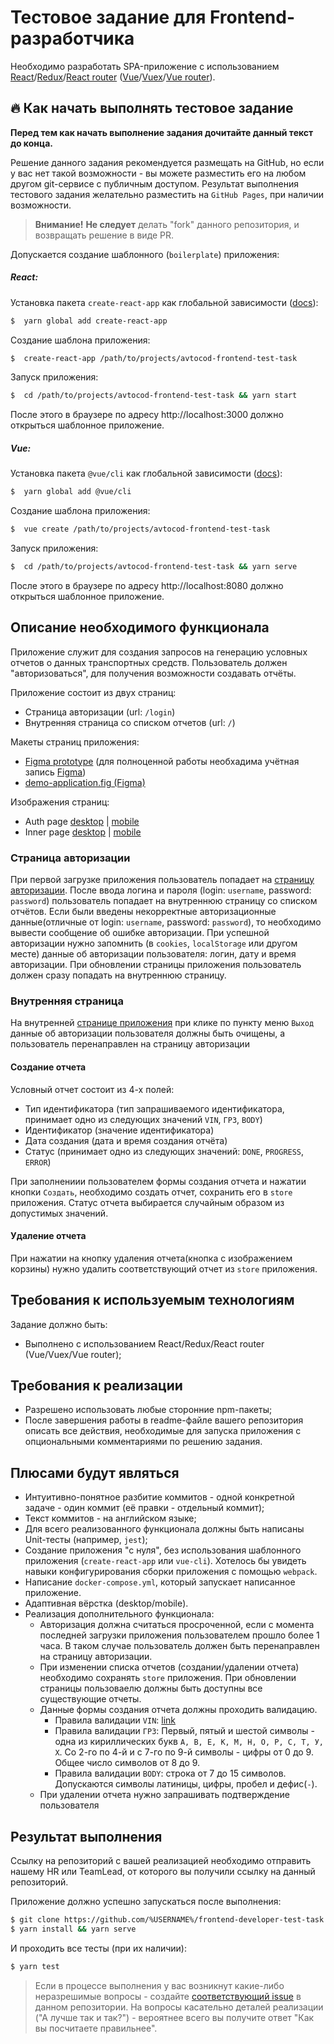 # Тестовое задание для Frontend-разработчика

Необходимо разработать SPA-приложение с использованием [React][react-docs]/[Redux][redux-docs]/[React router][react-router-docs] ([Vue][vue-docs]/[Vuex][vuex-docs]/[Vue router][vue-router-docs]).

## :fire: Как начать выполнять тестовое задание

**Перед тем как начать выполнение задания дочитайте данный текст до конца.**

Решение данного задания рекомендуется размещать на GitHub, но если у вас нет такой возможности - вы можете разместить его на любом другом git-сервисе с публичным доступом. Результат выполнения тестового задания желательно разместить на `GitHub Pages`, при наличии возможности.

> **Внимание!** **Не следует** делать "fork" данного репозитория, и возвращать решение в виде PR.

Допускается создание шаблонного (`boilerplate`) приложения:
 
 ##### React:
 Установка пакета `create-react-app` как глобальной зависимости ([docs][create-react-app-docs]):
 ```bash
 $  yarn global add create-react-app
 ```
 Создание шаблона приложения:
 ```bash
 $  create-react-app /path/to/projects/avtocod-frontend-test-task
 ```
 Запуск приложения:
 ```bash
 $  cd /path/to/projects/avtocod-frontend-test-task && yarn start
 ```
 После этого в браузере по адресу http://localhost:3000 должно открыться шаблонное приложение.
 
 
 ##### Vue:
 Установка пакета `@vue/cli` как глобальной зависимости ([docs][vue-cli-docs]):
 ```bash
 $  yarn global add @vue/cli
 ```
 Создание шаблона приложения:
 ```bash
 $  vue create /path/to/projects/avtocod-frontend-test-task
 ```
 Запуск приложения:
 ```bash
 $  cd /path/to/projects/avtocod-frontend-test-task && yarn serve
 ```
 После этого в браузере по адресу http://localhost:8080 должно открыться шаблонное приложение.

## Описание необходимого функционала

Приложение служит для создания запросов на генерацию условных отчетов о данных транспортных средств. Пользователь должен "авторизоваться", для получения возможности создавать отчёты.

Приложение состоит из двух страниц:
 - Страница авторизации (url: `/login`)
 - Внутренняя страница со списком отчетов (url: `/`)
 
 Макеты страниц приложения:
 - [Figma prototype][figma-proto-link] (для полноценной работы необхадима учётная запись [Figma][figma-site])
 - [demo-application.fig (Figma)][figma-file]

 Изображения страниц:
 - Auth page [desktop][auth-page-image] | [mobile][auth-page-mobile-image]
 - Inner page [desktop][inner-page-image] | [mobile][inner-page-mobile-image]
 
 ### Страница авторизации
 
 При первой загрузке приложения пользователь попадает на [страницу авторизации][auth-page-image]. После ввода логина и пароля (login: `username`, password: `password`) пользователь попадает на внутреннюю страницу со списком отчётов. Если были введены некорректные авторизационные данные(отличные от login: `username`, password: `password`), то необходимо вывести сообщение об ошибке авторизации.
 При успешной авторизации нужно запомнить (в `cookies`, `localStorage` или другом месте) данные об авторизации пользователя: логин, дату и время авторизации.
 При обновлении страницы приложения пользователь должен сразу попадать на внутреннюю страницу. 
 
 ### Внутренняя страница
 
 На внутренней [странице приложения][inner-page-image] при клике по пункту меню `Выход` данные об авторизации пользователя должны быть очищены, а пользователь перенаправлен на страницу авторизации
 
 #### Создание отчета
 
 Условный отчет состоит из 4-х полей:
  - Тип идентификатора (тип запрашиваемого идентификатора, принимает одно из следующих значений `VIN`, `ГРЗ`, `BODY`)
  - Идентификатор (значение идентификатора)
  - Дата создания (дата и время создания отчёта)
  - Статус (принимает одно из следующих значений: `DONE`, `PROGRESS`, `ERROR`)
  
  При заполнениии пользователем формы создания отчета и нажатии кнопки `Создать`, необходимо создать отчет, сохранить его в `store` приложения. Статус отчета выбирается случайным образом из допустимых значений.

 #### Удаление отчета
 
При нажатии на кнопку удаления отчета(кнопка с изображением корзины) нужно удалить соответствующий отчет из `store` приложения.

## Требования к используемым технологиям

Задание должно быть:

- Выполнено с использованием React/Redux/React router (Vue/Vuex/Vue router);

## Требования к реализации

- Разрешено использовать любые сторонние npm-пакеты;
- После завершения работы в readme-файле вашего репозитория описать все действия, необходимые для запуска приложения с опциональными комментариями по решению задания.

## Плюсами будут являться

- Интуитивно-понятное разбитие коммитов - одной конкретной задаче - один коммит (её правки - отдельный коммит);
- Текст коммитов - на английском языке;
- Для всего реализованного функционала должны быть написаны Unit-тесты (например, `jest`);
- Создание приложения "с нуля", без использования шаблонного приложения (`create-react-app` или `vue-cli`). Хотелось бы увидеть навыки конфигурирования сборки приложения с помощью `webpack`.
- Написание `docker-compose.yml`, который запускает написанное приложение.
- Адаптивная вёрстка (desktop/mobile).
- Реализация дополнительного функционала:
  - Авторизация должна считаться просроченной, если с момента последней загрузки приложения пользователем прошло более 1 часа. В таком случае пользователь должен быть перенаправлен на страницу авторизации.
  - При изменении списка отчетов (создании/удалении отчета) необходимо сохранять `store` приложения. При обновлении страницы пользоваелю должны быть доступны все существующие отчеты.
  - Данные формы создания отчета должны проходить валидацию. 
    - Правила валидации `VIN`: [link][vin-validation-wikipedia]
    - Правила валидации `ГРЗ`: Первый, пятый и шестой символы - одна из кириллических букв `А, В, Е, К, М, Н, О, Р, С, Т, У, Х`. Со 2-го по 4-й и с 7-го по 9-й символы - цифры от 0 до 9. Общее число символов от 8 до 9.
    - Правила валидации `BODY`: строка от 7 до 15 символов. Допускаются символы латиницы, цифры, пробел и дефис(`-`).
  - При удалении отчета нужно запрашивать подтверждение пользователя
  
## Результат выполнения

Ссылку на репозиторий с вашей реализацией необходимо отправить нашему HR или TeamLead, от которого вы получили ссылку на данный репозиторий.

Приложение должно успешно запускаться после выполнения:

```bash
$ git clone https://github.com/%USERNAME%/frontend-developer-test-task.git ./test-task && cd $_
$ yarn install && yarn serve
```

И проходить все тесты (при их наличии):

```bash
$ yarn test
```

> Если в процессе выполнения у вас возникнут какие-либо неразрешимые вопросы - создайте [соответствующий issue][link_create_issue] в данном репозитории. На вопросы касательно деталей реализации ("А лучше так и так?") - вероятнее всего вы получите ответ "Как вы посчитаете правильнее".

[figma-proto-link]:https://www.figma.com/file/ZhhPbI0rJnQ5u15tw7bAWn/Demo-application?node-id=0%3A1
[figma-file]:https://github.com/Reallife/frontend-developer-test-task/raw/master/resources/demo-application.fig
[auth-page-image]:https://github.com/Reallife/frontend-developer-test-task/raw/master/resources/auth-page.png
[auth-page-mobile-image]:https://github.com/Reallife/frontend-developer-test-task/raw/master/resources/auth-page-mobile.png
[inner-page-image]:https://github.com/Reallife/frontend-developer-test-task/raw/master/resources/inner-page.png
[inner-page-mobile-image]:https://github.com/Reallife/frontend-developer-test-task/raw/master/resources/inner-page-mobile.png
[link_create_issue]:https://github.com/Reallife/frontend-developer-test-task/issues/new
[vin-validation-wikipedia]:https://ru.wikipedia.org/wiki/%D0%9A%D0%BE%D0%BD%D1%82%D1%80%D0%BE%D0%BB%D1%8C%D0%BD%D0%BE%D0%B5_%D1%87%D0%B8%D1%81%D0%BB%D0%BE#%D0%98%D0%B4%D0%B5%D0%BD%D1%82%D0%B8%D1%84%D0%B8%D0%BA%D0%B0%D1%86%D0%B8%D0%BE%D0%BD%D0%BD%D1%8B%D0%B9_%D0%BD%D0%BE%D0%BC%D0%B5%D1%80_%D1%82%D1%80%D0%B0%D0%BD%D1%81%D0%BF%D0%BE%D1%80%D1%82%D0%BD%D0%BE%D0%B3%D0%BE_%D1%81%D1%80%D0%B5%D0%B4%D1%81%D1%82%D0%B2%D0%B0_(VIN)
[create-react-app-docs]:https://reactjs.org/docs/create-a-new-react-app.html#create-react-app
[vue-cli-docs]:https://cli.vuejs.org/ru/guide/installation.html
[react-router-docs]:https://reacttraining.com/react-router/web/guides/quick-start
[react-docs]:https://ru.reactjs.org/docs/getting-started.html
[redux-docs]:https://redux.js.org/
[vue-docs]:https://ru.vuejs.org/v2/guide/index.html
[vuex-docs]:https://vuex.vuejs.org/ru/
[vue-router-docs]:https://router.vuejs.org/ru/
[figma-site]:https://www.figma.com
